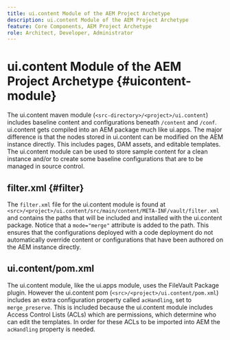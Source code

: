```yaml
---
title: ui.content Module of the AEM Project Archetype
description: ui.content Module of the AEM Project Archetype
feature: Core Components, AEM Project Archetype
role: Architect, Developer, Administrator
---
```


# ui.content Module of the AEM Project Archetype {#uicontent-module}

The ui.content maven module (`<src-directory>/<project>/ui.content`) includes baseline content and configurations beneath `/content` and `/conf`. ui.content gets compiled into an AEM package much like ui.apps. The major difference is that the nodes stored in ui.content can be modified on the AEM instance directly. This includes pages, DAM assets, and editable templates. The ui.content module can be used to store sample content for a clean instance and/or to create some baseline configurations that are to be managed in source control.

## filter.xml {#filter}

The `filter.xml` file for the ui.content module is found at `<src>/<project>/ui.content/src/main/content/META-INF/vault/filter.xml` and contains the paths that will be included and installed with the ui.content package. Notice that a `mode="merge"` attribute is added to the path. This ensures that the configurations deployed with a code deployment do not automatically override content or configurations that have been authored on the AEM instance directly.

## ui.content/pom.xml

The ui.content module, like the ui.apps module, uses the FileVault Package plugin. However the ui.content pom (`<src>/<project>/ui.content/pom.xml`) includes an extra configuration property called `acHandling`, set to `merge_preserve`. This is included because the ui.content module includes Access Control Lists (ACLs) which are permissions, which determine who can edit the templates. In order for these ACLs to be imported into AEM the `acHandling` property is needed.
